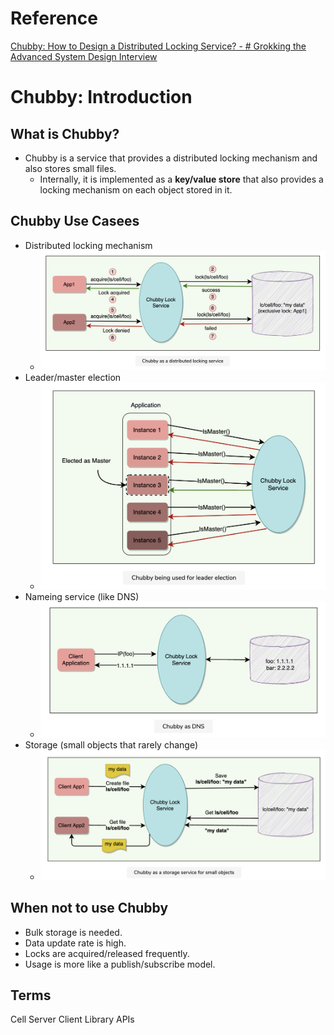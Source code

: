 # Reference
[Chubby: How to Design a Distributed Locking Service? - # Grokking the Advanced System Design Interview](https://www.educative.io/courses/grokking-adv-system-design-intvw/YMzjoN4RzN9)

# Chubby: Introduction
## What is Chubby?
- Chubby is a service that provides a distributed locking mechanism and also stores small files.
	- Internally, it is implemented as a **key/value store** that also provides a locking mechanism on each object stored in it.

## Chubby Use Casees
- Distributed locking mechanism
	- ![Chubby Distributed Locking Service.png](https://raw.githubusercontent.com/lambda826/My-Notebook/master/999%20Resource/Chubby%20Distributed%20Locking%20Service.png)
- Leader/master election
	- ![Chubby Leader Election.png](https://raw.githubusercontent.com/lambda826/My-Notebook/master/999%20Resource/Chubby%20Leader%20Election.png)
- Nameing service (like DNS)
	- ![Chubby DNS.png](https://raw.githubusercontent.com/lambda826/My-Notebook/master/999%20Resource/Chubby%20DNS.png)
- Storage (small objects that rarely change)
	- ![Chubby Storage Service for Small Objects.png](https://raw.githubusercontent.com/lambda826/My-Notebook/master/999%20Resource/Chubby%20Storage%20Service%20for%20Small%20Objects.png)

## When not to use Chubby
-   Bulk storage is needed.
-   Data update rate is high.
-   Locks are acquired/released frequently.
-   Usage is more like a publish/subscribe model.


## Terms
Cell
Server
Client Library
APIs


<!--stackedit_data:
eyJoaXN0b3J5IjpbNjcxMzI0NDQyLDE2NTI4OTk3ODMsNzIxOT
I0NDAxLDEwMDI1MDk3NTUsLTE2NzAxNzcwMjldfQ==
-->